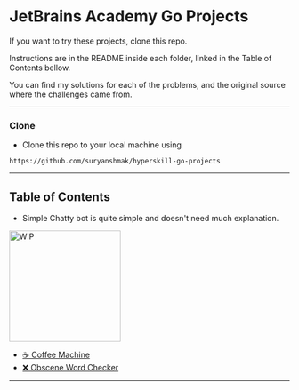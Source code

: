 # JetBrains Academy Go Projects

If you want to try these projects, clone this repo. 

Instructions are in the README inside each folder, linked in the Table of Contents bellow.

You can find my solutions for each of the problems, and the original source where the challenges came from.

---

### Clone

- Clone this repo to your local machine using 
```
https://github.com/suryanshmak/hyperskill-go-projects
```

---

## Table of Contents

- Simple Chatty bot is quite simple and doesn't need much explanation.

<img style="align-content: center" alt="WIP" src="https://media.giphy.com/media/LMia8kOesIyAnS7lvP/giphy.gif" width="200"/>

- [☕ Coffee Machine](coffee-machine/README.md)
- [❌ Obscene Word Checker](obscene-vocab-checker/README.md)

---
